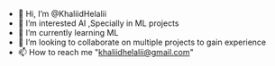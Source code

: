 - 👋 Hi, I’m @KhaliidHelalii
- 👀 I’m interested AI ,Specially in ML projects
- 🌱 I’m currently learning ML
- 💞️ I’m looking to collaborate on multiple projects to gain experience
- 📫 How to reach me "khaliidhelalii@gmail.com"

<!---
KhaliidHelalii/KhaliidHelalii is a ✨ special ✨ repository because its `README.md` (this file) appears on your GitHub profile.
You can click the Preview link to take a look at your changes.
--->
